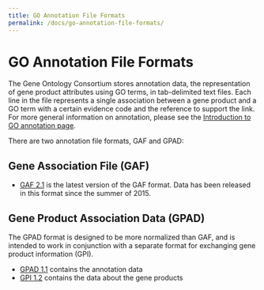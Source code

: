 ```yaml
---
title: GO Annotation File Formats
permalink: /docs/go-annotation-file-formats/
---
```


# GO Annotation File Formats
The Gene Ontology Consortium stores annotation data, the representation of gene product attributes using GO terms, in tab-delimited text files. Each line in the file represents a single association between a gene product and a GO term with a certain evidence code and the reference to support the link. For more general information on annotation, please see the [Introduction to GO annotation page](/docs/go-annotations/).

There are two annotation file formats, GAF and GPAD:
## Gene Association File (GAF)

* [GAF 2.1](/docs/go-annotation-file-gaf-format-21/) is the latest version of the GAF format. Data has been released in this format since the summer of 2015.

## Gene Product Association Data (GPAD)

The GPAD format is designed to be more normalized than GAF, and is intended to work in conjunction with a separate format for exchanging gene product information (GPI).

* [GPAD 1.1](/docs/gene-product-association-data-gpad-format/) contains the annotation data
* [GPI 1.2](/docs/gene-product-information-gpi-format/) contains the data about the gene products
